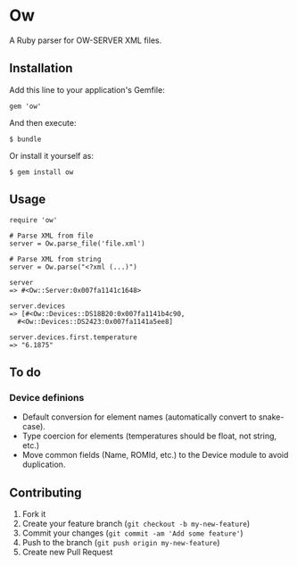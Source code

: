 # Ow

A Ruby parser for OW-SERVER XML files.

## Installation

Add this line to your application's Gemfile:

    gem 'ow'

And then execute:

    $ bundle

Or install it yourself as:

    $ gem install ow

## Usage

    require 'ow'

    # Parse XML from file
    server = Ow.parse_file('file.xml')

    # Parse XML from string
    server = Ow.parse("<?xml (...)")

    server
    => #<Ow::Server:0x007fa1141c1648>

    server.devices
    => [#<Ow::Devices::DS18B20:0x007fa1141b4c90,
      #<Ow::Devices::DS2423:0x007fa1141a5ee8]

    server.devices.first.temperature
    => "6.1875"

## To do

### Device definions

* Default conversion for element names (automatically convert to
  snake-case).
* Type coercion for elements (temperatures should be float, not string,
  etc.)
* Move common fields (Name, ROMId, etc.) to the Device module to avoid
  duplication.

## Contributing

1. Fork it
2. Create your feature branch (`git checkout -b my-new-feature`)
3. Commit your changes (`git commit -am 'Add some feature'`)
4. Push to the branch (`git push origin my-new-feature`)
5. Create new Pull Request
